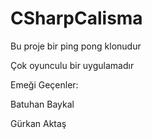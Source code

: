 # CSharpCalisma

Bu proje bir ping pong klonudur

Çok oyunculu bir uygulamadır

Emeği Geçenler:

Batuhan Baykal

Gürkan Aktaş
